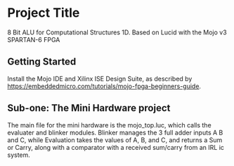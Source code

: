 # Project Title

8 Bit ALU for Computational Structures 1D. Based on Lucid with the Mojo v3 SPARTAN-6 FPGA

## Getting Started

Install the Mojo IDE and Xilinx ISE Design Suite, as described by https://embeddedmicro.com/tutorials/mojo-fpga-beginners-guide.

## Sub-one: The Mini Hardware project
The main file for the mini hardware is the mojo_top.luc, which calls the evaluater and blinker modules. Blinker manages the 3 full adder inputs A B and C, while Evaluation takes the values of A, B, and C, and returns a Sum or Carry, along with a comparator with a received sum/carry from an IRL ic system. 
